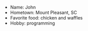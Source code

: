 - Name: John
- Hometown: Mount Pleasant, SC
- Favorite food: chicken and waffles
- Hobby: programming
